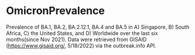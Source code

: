 # OmicronPrevalence

Prevalence of BA.1, BA.2, BA.2.12.1, BA.4 and BA.5 in A) Singapore, B) South Africa, C) the United States, and D) Worldwide over the last six months(since Nov 2021). Data were retrieved from GISAID (https://www.gisaid.org/, 5/18/2022) via the outbreak.info API.
